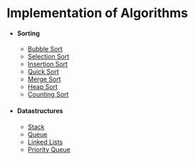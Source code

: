 #   Implementation of Algorithms

* ####  Sorting
  * [Bubble Sort](https://github.com/Nickhil1737/Introduction-to-Algorithms-in-C/blob/master/sorting/bubbleSort.c)
  * [Selection Sort](https://github.com/Nickhil1737/Introduction-to-Algorithms-in-C/blob/master/sorting/selectionSort.c)
  * [Insertion Sort](https://github.com/Nickhil1737/Introduction-to-Algorithms-in-C/blob/master/sorting/insertionSort.c)
  * [Quick Sort](https://github.com/Nickhil1737/Introduction-to-Algorithms-in-C/blob/master/sorting/quickSort.c)
  * [Merge Sort](https://github.com/Nickhil1737/Introduction-to-Algorithms-in-C/blob/master/sorting/mergeSort.c)
  * [Heap Sort](https://github.com/Nickhil1737/Introduction-to-Algorithms-in-C/blob/master/sorting/heapSort.c)
  * [Counting Sort](https://github.com/Nickhil1737/Introduction-to-Algorithms-in-C/blob/master/sorting/countingSort.c)

* ####  Datastructures
  * [Stack](https://github.com/Nickhil1737/Introduction-to-Algorithms-in-C/blob/master/datastructures/stack.c)
  * [Queue](https://github.com/Nickhil1737/Introduction-to-Algorithms-in-C/blob/master/datastructures/queue.c)
  * [Linked Lists](https://github.com/Nickhil1737/Introduction-to-Algorithms-in-C/blob/master/datastructures/linkedList.c)
  * [Priority Queue](https://github.com/Nickhil1737/Introduction-to-Algorithms-in-C/blob/master/datastructures/priorityQueue.c)

